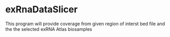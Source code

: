 # exRnaDataSlicer
This program will provide coverage from given region of interst bed file and the the selected exRNA Atlas biosamples
